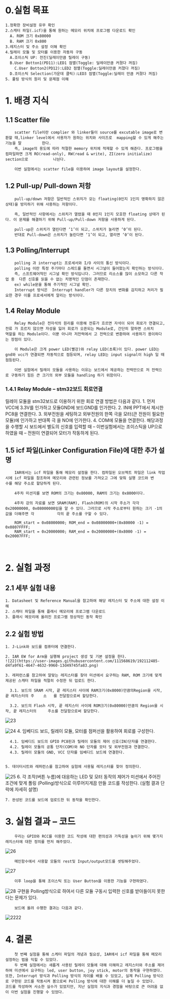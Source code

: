 # 0.실험 목표

    1.정확한 장비설정 유무 확인
    2.스캐터 파일(.icf)을 통해 원하는 메모리 위치에 프로그램 다운로드 확인
      A. ROM 크기 0x80000
      B. RAM 크기 0x800
    3.레지스터 및 주소 설정 이해 확인
    4.릴레이 모듈 및 모터를 이용한 자동차 구동
      A.조이스틱 UP: 전진(딜레이만큼 릴레이 구동)
      B.User Botton1(PD11):LED1 점멸(Toggle: 딜레이만큼 커졌다 꺼짐)
        C.User Botton2(PD12):LED2 점멸(Toggle:딜레이만큼 커졌다 꺼짐)
      D.조이스틱 Selection(가운데 클릭):LED3 점멸(Toggle:딜레이 만큼 커졌다 꺼짐)
    5. 풀링 방식의 원리 및 문제점 이해 

# 1. 배경 지식
## 1.1 Scatter file

        scatter file이란 complier 와 linker들이 source를 excutable image로 변환할 때,linker level에서 사용자가 원하는 위치와 사이즈로  mapping할 수 있게 해주는 기능을 말         한다. 
        즉, image의 용도에 따라 적절한 memory 위치에 적재할 수 있게 해준다. 프로그램을 컴파일하면 크게 RO(read-only), RW(read & write), ZI(zero initialize) section으로           나뉜다.
 
        이번 실험에서는 scatter file을 이용하여 image layout을 설정한다.
 
## 1.2 Pull-up/ Pull-down 저항
        pull-up/down 저항은 일반적인 스위치가 갖는 floating(0인지 1인지 명확하지 않은 상태)을 방지하기 위해 사용하는 저항이다.
 
        즉, 일반적인 사항에서는 스위치가 열렸을 때 0인지 1인지 모호한 floating 상태가 된다. 이 문제를 해결하기 위해 Pull-up/Pull-down 저항을 사용하게 된다.
 
        pull-up은 스위치가 열린다면 ‘1’이 되고, 스위치가 눌리면 ‘0’이 된다. 
        반대로 Pull-down은 스위치가 눌린다면 ‘1’이 되고, 열리면 ‘0’이 된다.
 
## 1.3 Polling/Interrupt
        polling 과 interrupt는 프로세서와 I/O 사이의 통신 방식이다.
        polling 이란 특정 주기마다 스레드를 돌면서 시그널이 들어왔는지 확인하는 방식이다.
        즉, 스프트웨어적인 시그널 확인 방식입니다. 그러므로 리소스를 많이 소모하고 다른 작업 중  다른 신호를 읽을 수 없는 치명적인 단점이 존재한다.
        ex) while문을 통해 주기적인 시그널 확인.
        Interrupt 방식은  Interrupt handler가 다른 장치의 변화를 감지하고 처리가 필요한 경우 이를 프로세서에게 알리는 방식이다.
 
## 1.4 Relay Module
        Relay Module은 전자석의 원리를 이용해 전류가 흐르면 자석이 되어 회로가 연결되고, 전류 가 흐르지 않으면 자성을 잃어 회로가 오픈되는 Module로, 간단히 말하면 스위치         역할을 하는 Module이다. 이뿐 아니라 저전력에서 고 전력으로 변환하여 사용하기 용이하다는 장점이 있다.
 
        이 Module은 크게 power LED(빨강)와 relay LED(초록)이 있다. power LED는 gnd와 vcc가 연결되면 자동적으로 점등되며, relay LED는 input signal이 high 일 때 점등된다. 
 
        이번 실험에서 릴레이 모듈을 사용하는 이유는 보드에서 제공하는 전력만으로 저 전력으로 구동하기 힘든 큰 크기의 외부 모듈을 handling 하기 위함이다.

### 1.4.1 Relay Module – stm32보드 회로연결
릴레이 모듈을 stm32보드로 이용하기 위한 회로 연결 방법은 다음과 같다.
      1. 먼저 VCC에 3.3V를 인가하고 모듈GND에 보드GND를 인가한다.
      2. IN에 PPT에서 제시한 PC8을 연결한다.
      3. 외부전원을 세팅하고 외부전원의 한쪽 극을 모터(큰 전원이 필요한 모듈)에 인가하고    반대쪽 극     을    NO에 인가한다.
      4. COM에 모듈을 연결한다.
      해당과정을 수행할 시 보드에서 별도의 신호를 입력할 때 – 이번실험에서는 조이스틱을 UP으로 하였을     때 – 전원이 연결되어 모터가 작동하게 된다.

## 1.5 icf 파일(Linker Configuration File)에 대한 추가 설명
        IAR에서는 icf 파일을 통해 메모리 설정을 한다. 컴파일된 오브젝트 파일은 link 작업 시에 icf 파일을 참조하여 메모리와 관련된 정보를 가져오고 그에 맞춰 실행 코드와 변        수를 해당 주소로 할당하게 된다.

        4주차 미션지를 보면 ROM의 크기는 0x80000, RAM의 크기는 0x8000이다.

        4주차 강의 자료를 보면 SRAM(RAM), Flash(ROM)의 시작 주소가 각각 0x20000000, 0x08000000임을 알 수 있다. 그러므로 시작 주소로부터 원하는 크기 -1의 값을 더해주면 각          각의 끝 주소를 구할 수 있다.

        ROM_start = 0x08000000; ROM_end = 0x08000000+(0x80000 -1) = 0x0807FFFF; 
        RAM_start = 0x20000000; RAM_end = 0x20000000+(0x8000 -1) = 0x20007FFF; 
 
# 2. 실험 과정

## 2.1 세부 실험 내용

    1. Datasheet 및 Reference Manual을 참고하여 해당 레지스터 및 주소에 대한 설정 이해
    2. 스캐터 파일을 통해 플래시 메모리에 프로그램 다운로드
    3. 플래시 메모리에 올려진 프로그램 정상적인 동작 확인

## 2.2 실험 방법
    1. J-Link와 보드를 컴퓨터에 연결한다.  
  
    2. IAR EW for Arm을 실행해 project 생성 및 기본 설정을 한다.
    ![22](https://user-images.githubusercontent.com/111568619/192112485-d4fa9f61-4647-4632-9960-13d49745fa83.png)
  
    3. 레퍼런스를 참고하여 알맞는 레지스터를 찾아 미션에서 요구하는 RAM, ROM 크기에 맞게 제공된 스캐터 파일을 적절히 수정한 뒤 업로드 한다.

      3.1. 보드의 SRAM 시작, 끝 레지스터 사이에 RAM크기(0x8000)만큼의Region을 시작, 끝 레지스터의 주    소   를 전달함으로써 할당한다.
  
      3.2. 보드의 Flash 시작, 끝 레지스터 사이에 ROM크기(0x80000)만큼의 Region을 시작, 끝 레지스터의     주소를 전달함으로써 할당한다.

![23](https://user-images.githubusercontent.com/111568619/192112513-4d61710c-0534-4eb4-a7e5-7cebdd18cb0b.png)

![24](https://user-images.githubusercontent.com/111568619/192112523-ffd53605-5e0f-4683-af57-90f98ac583bb.png)
    4. 임베디드 보드, 릴레이 모듈, 모터를 점퍼선을 활용하여 회로를 구성한다.

      4.1. 임베디드 보드의 GPIO PC8핀과 릴레이 모듈의 제어 신호(IN)단자를 연결한다.
      4.2. 릴레이 모듈의 공통 단자(COM)와 NO 단자를 모터 및 외부전원과 연결한다.
      4.3. 릴레이 모듈의 GND, VCC 단자를 임베디드 보드에 연결한다.


    5. 데이터시트와 레퍼런스를 참고하여 실험에 사용될 레지스터를 찾아 정의한다.

![25](https://user-images.githubusercontent.com/111568619/192112564-6eaf33d6-588f-4374-bb61-c758e96b007b.png)
    6. 각 조작(버튼 누름)에 대응하는 LED 및 모터 동작의 제어가 미션에서 주어진 조건에 맞게 폴링      (Polling)방식으로 이루어지게끔 만들 코드를 작성한다. (실험 결과 단락에  자세히 설명)

    7. 완성된 코드를 보드에 업로드한 뒤 동작을 확인한다.
    
# 3. 실험 결과 – 코드

        우리는 GPIO와 RCC를 이용한 코드 작성에 대한 편의성과 가독성을 높이기 위해 몇가지 래지스터에 대한 정의를 먼저 해주었다.
![26](https://user-images.githubusercontent.com/111568619/192112589-3c0f4810-7d97-49b5-93ca-e5701c1c6428.png)

        메인함수에서 사용할 모듈의 rest및 Input/output모드를 셋팅해주었다.
![27](https://user-images.githubusercontent.com/111568619/192112612-7eee3ed9-6250-44c8-83fa-07f36e3cd3df.png)


        이후 loop을 통해 조이스틱 또는 User Button을 이용한 기능을 구현하였다.
![28](https://user-images.githubusercontent.com/111568619/192112627-74249e7f-11dc-4950-9a7d-bee911a913e1.png)
        구현을 Polling방식으로 하여서 다른 모듈 구동시 입력한 신호를 받아들이지 못한다는 문제가 있다.

        보드에 올려 수행한 결과는 다음과 같다.
![2222](https://user-images.githubusercontent.com/111568619/192112671-cbb63d5c-ea39-44fc-8afb-2b87a2b06c65.png)

# 4. 결론

        첫 번째 실험을 통해 스케터 파일의 개념과 필요성, IAR에서 icf 파일을 통해 메모리 설정하는 법을 익힐 수 있었다. 
        두 번째 실험에서는 새롭게 사용된 릴레이 모듈에 대해 이해하고 레지스터와 주소를 제어하여 미션에서 요구하는 led, user button, joy stick, motor의 동작을 구현하였다.         또한, Interrupt 방식과 Polling 방식의 차이를 배울 수 있었고, 실제 Polling 방식으로 구현된 코드를 작동시켜 봄으로써 Polling 방식에 대한 이해를 더 높일 수 있었다.           코드를 작성하며 사소한 실수가 있었지만, 지난 실험의 지식과 경험을 바탕으로 큰 어려움 없이 이번 실험을 진행할 수 있었다.


